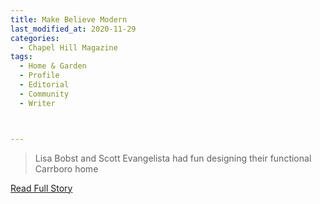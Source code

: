 ```yaml
---
title: Make Believe Modern
last_modified_at: 2020-11-29
categories:
  - Chapel Hill Magazine
tags:
  - Home & Garden
  - Profile
  - Editorial 
  - Community
  - Writer



---
```


> Lisa Bobst and Scott Evangelista had fun designing their functional Carrboro home

<a href="https://issuu.com/shannonmedia/docs/chmapril17issuu/62" target="_blank">Read Full Story</a>
